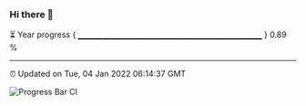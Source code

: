 ### Hi there 👋

⏳ Year progress { ▁▁▁▁▁▁▁▁▁▁▁▁▁▁▁▁▁▁▁▁▁▁▁▁▁▁▁▁▁▁ } 0.89 %

---

⏰ Updated on Tue, 04 Jan 2022 06:14:37 GMT

![Progress Bar CI](https://github.com/liununu/liununu/workflows/Progress%20Bar%20CI/badge.svg)
